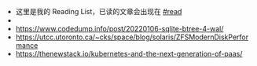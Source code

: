 - 这里是我的 Reading List，已读的文章会出现在 [#read]([[read]])
-
- https://www.codedump.info/post/20220106-sqlite-btree-4-wal/
- https://utcc.utoronto.ca/~cks/space/blog/solaris/ZFSModernDiskPerformance
- https://thenewstack.io/kubernetes-and-the-next-generation-of-paas/